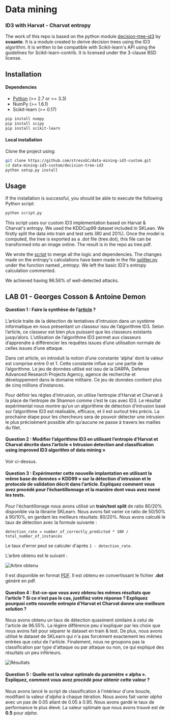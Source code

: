 # Data mining
### ID3 with Harvat - Charvat entropy

The work of this repo is based on the python module [decision-tree-id3](http://https://svaante.github.io/decision-tree-id3 "decision-tree-id3") by **svaante**. It is a module created to derive decision trees using the
ID3 algorithm. It is written to be compatible with Scikit-learn's API
using the guidelines for Scikit-learn-contrib. It is licensed under the
3-clause BSD license.

## Installation

#### Dependencies

- [Python](https://www.python.org/downloads/ "download Python") (>= 2.7 or >= 3.3) 
- NumPy (>= 1.6.1)
- Scikit-learn (>= 0.17)

```bash
pip install numpy
pip install scipy
pip install scikit-learn
```

#### Local installation
Clone the project using:
```bash
git clone https://github.com/stressGC/data-mining-id3-custom.git
cd data-mining-id3-custom/decision-tree-id3
python setup.py install
```

## Usage

If the installation is successful, you should be able to execute the
following Python script:

```bash
python script.py
```

This script uses our custom ID3 implementation based on Harvat & Charvat's entropy. We used the KDDCup99 dataset included in SKLean. We firstly split the data into train and test sets (80 and 20%). Once the model is computed, the tree is exported as a .dot file (tree.dot), this file can be transformed into an image online. The result is in the repo as tree.pdf.

We wrote the [script](https://github.com/stressGC/data-mining-id3-custom/blob/master/decision-tree-id3/script.py "script.py") to merge all the logic and dependencies. The changes made on the entropy's calculations have been made in the file [splitter.py](https://github.com/stressGC/data-mining-id3-custom/blob/master/decision-tree-id3/id3/splitter.py "splitter.py") under the function named *\_entropy*. We left the basic ID3's entropy calculation commented.

We achieved having 96.56% of well-detected attacks.

## LAB 01 - Georges Cosson & Antoine Demon

#### Question 1 :  Faire la synthèse de l’[article](https://github.com/stressGC/data-mining-id3-custom/blob/master/article.pdf "article") ?

L’article traite de la détection de tentatives d’intrusion dans un système informatique en nous présentant un classeur issu de l’algorithme ID3. Selon l’article, ce classeur est bien plus puissant que les classeurs existants jusqu’alors. L’utilisation de l’algorithme ID3 permet aux classeurs d’apprendre à différencier les requêtes issues d’une utilisation normale de celles issues d’une attaque.

Dans cet article, on introduit la notion d’une constante ‘alpha’ dont la valeur est comprise entre 0 et 1. Cette constante influe sur une partie de l’algorithme. Le jeu de données utilisé est issu de la DARPA, Defense Advanced Research Projects Agency, agence de recherche et développement dans le domaine militaire. Ce jeu de données contient plus de cinq millions d’instances.

Pour définir les règles d’intrusion, on utilise l’entropie d’Harvat et Charvat à la place de l’entropie de Shannon comme c’est le cas avec ID3. Le résultat expérimental nous montre qu’un un algorithme de détection d’intrusion basé sur l’algorithme ID3 est réalisable, efficace, et il est surtout très précis. La prochaine étape pour les chercheurs sera de pouvoir détecter une intrusion le plus précisément possible afin qu’aucune ne passe à travers les mailles du filet.


#### Question 2 : Modifier l’algorithme ID3 en utilisant l’entropie d’Harvat et Charvat décrite dans l’article « Intrusion detection and classification using improved ID3 algorithm of data mining »

Voir ci-dessus.

#### Question 3 : Expérimenter cette nouvelle implantation en utilisant la même base de données « KDD99 » sur la détection d’intrusion et le protocole de validation décrit dans l’article. Expliquez comment vous avez procédé pour l’échantillonnage et la manière dont vous avez mené les tests.

Pour l'échantillonage nous avons utilisé un **train/test split** de ratio 80/20% disponible via la librairie SKLearn. Nous avons fait varier ce ratio de 50/50% à 90/10%, en gardant les meilleurs résultats: 80/20%. Nous avons calculé le taux de détection avec la formule suivante :

```detection_rate = number_of_correctly_predicted * 100 / total_number_of_instances```

Le taux d'error peut se calculer d'après ```1 - detection_rate```.

L'arbre obtenu est le suivant : 

![Arbre obtenu](https://github.com/stressGC/data-mining-id3-custom/blob/master/tree.png "obtained tree")

Il est disponible en format [PDF](https://github.com/stressGC/data-mining-id3-custom/blob/master/tree.pdf "Tree as PDF"). Il est obtenu en convertissant le fichier **.dot** généré en pdf.

#### Question 4 : Est-ce-que vous avez obtenu les mêmes résultats que l’article ? Si ce n’est pas le cas, justifiez votre réponse ? Expliquez pourquoi cette nouvelle entropie d’Harvat et Charvat donne une meilleure solution ?

Nous avons obtenu un taux de détection quasiment similaire à celui de l'article de 96.55%. La légère différence peu s'expliquer par les choix que nous avons fait pour séparer le dataset en train & test. De plus, nous avons utilisé le dataset de SKLearn qui n'a pas forcément exactement les mêmes entrées que celui de l'article. Finalement, nous ne groupons pas la classification par type d'attaque ou par attaque ou non, ce qui expliqué des résultats un peu inférieurs.

![Résultats](https://github.com/stressGC/data-mining-id3-custom/blob/master/results.png "script results")


#### Question 5 : Quelle est la valeur optimale du paramètre « alpha ». Expliquez, comment vous avez procédé pour obtenir cette valeur ?

Nous avons lancé le script de classification à l'intérieur d'une boucle, modifiant la valeur d'*alpha* à chaque itération. Nous avons fait varier *alpha* avec un pas de 0.05 allant de 0.05 à 0.95. Nous avons gardé le taux de performance le plus élevé. La valeur optimale que nous avons trouvé est de **0.5** pour *alpha*.


